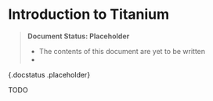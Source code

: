 Introduction to Titanium
========================

> **Document Status: Placeholder**  
> - The contents of this document are yet to be written  
> -
{.docstatus .placeholder}

TODO
